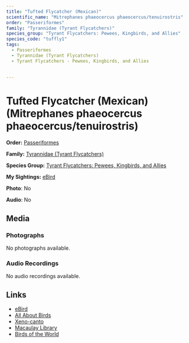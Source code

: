```yaml
---
title: "Tufted Flycatcher (Mexican)"
scientific_name: "Mitrephanes phaeocercus phaeocercus/tenuirostris"
order: "Passeriformes"
family: "Tyrannidae (Tyrant Flycatchers)"
species_group: "Tyrant Flycatchers: Pewees, Kingbirds, and Allies"
species_code: "tuffly1"
tags: 
  - Passeriformes
  - Tyrannidae (Tyrant Flycatchers)
  - Tyrant Flycatchers - Pewees, Kingbirds, and Allies
  
  
---
```


# Tufted Flycatcher (Mexican) (Mitrephanes phaeocercus phaeocercus/tenuirostris)

**Order:** [Passeriformes](/tags/passeriformes)

**Family:** [Tyrannidae (Tyrant Flycatchers)](/tags/tyrannidae-tyrant-flycatchers)

**Species Group:** [Tyrant Flycatchers: Pewees, Kingbirds, and Allies](/tags/tyrant-flycatchers-pewees-kingbirds-and-allies)

**My Sightings:** [eBird](https://ebird.org/lifelist?r=world&time=life&spp=tuffly1)

**Photo**: No 

**Audio**: No

## Media
### Photographs
No photographs available.

### Audio Recordings
No audio recordings available.

## Links
* [eBird](https://ebird.org/species/tuffly1) 
* [All About Birds](https://www.allaboutbirds.org/guide/tuffly1) 
* [Xeno-canto](https://www.xeno-canto.org/species/mitrephanes-phaeocercus-phaeocercus/tenuirostris) 
* [Macaulay Library](https://search.macaulaylibrary.org/catalog?taxonCode=tuffly1&sort=rating_rank_desc)
* [Birds of the World](https://birdsoftheworld.org/bow/species/tuffly1)
